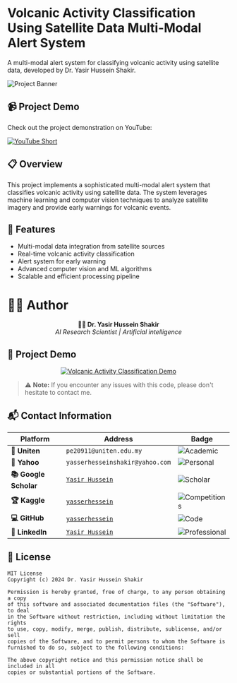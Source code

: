 # Volcanic Activity Classification Using Satellite Data Multi-Modal Alert System

A multi-modal alert system for classifying volcanic activity using satellite data, developed by Dr. Yasir Hussein Shakir.

![Project Banner](https://github.com/user-attachments/assets/9a6cffdf-9bfb-444d-b7be-6a49414f236e)

## 📹 Project Demo

Check out the project demonstration on YouTube:

[![YouTube Short](https://img.shields.io/badge/YouTube-Short-red?style=for-the-badge&logo=youtube)](https://www.youtube.com/shorts/i_t3WI5tqRY)

## 📋 Overview

This project implements a sophisticated multi-modal alert system that classifies volcanic activity using satellite data. The system leverages machine learning and computer vision techniques to analyze satellite imagery and provide early warnings for volcanic events.

## 🚀 Features

- Multi-modal data integration from satellite sources
- Real-time volcanic activity classification
- Alert system for early warning
- Advanced computer vision and ML algorithms
- Scalable and efficient processing pipeline

# 👨‍💻 Author

<div align="center">

**🧑‍🔬 Dr. Yasir Hussein Shakir**  
*AI Research Scientist | Artificial intelligence*

</div>

## 🎥 Project Demo

<div align="center">

[![Volcanic Activity Classification Demo](https://img.shields.io/badge/🎬_Watch_Project_Demo-FF0000?style=for-the-badge&logo=youtube&logoColor=white)](https://www.youtube.com/shorts/i_t3WI5tqRY)

</div>

> ⚠️ **Note:** If you encounter any issues with this code, please don't hesitate to contact me.

## 📬 Contact Information

<div align="center">

| Platform | Address | Badge |
|----------|---------|-------|
| **🏫 Uniten** | `pe20911@uniten.edu.my` | ![Academic](https://img.shields.io/badge/%F0%9F%93%A7_Academic-00A2FF?style=flat-square) |
| **📮 Yahoo** | `yasserhesseinshakir@yahoo.com` | ![Personal](https://img.shields.io/badge/%F0%9F%93%A8_Personal-720E9E?style=flat-square) |
| **📚 Google Scholar** | [`Yasir Hussein`](https://scholar.google.com/citations?user=37iNJq0AAAAJ&hl=en) | ![Scholar](https://img.shields.io/badge/%F0%9F%93%9A_Scholar-4285F4?style=flat-square) |
| **🏆 Kaggle** | [`yasserhessein`](https://www.kaggle.com/yasserhessein) | ![Competitions](https://img.shields.io/badge/%F0%9F%A5%87_Competitions-20BEFF?style=flat-square) |
| **💻 GitHub** | [`yasserhessein`](https://github.com/yasserhessein) | ![Code](https://img.shields.io/badge/%F0%9F%90%99_Code-181717?style=flat-square) |
| **💼 LinkedIn** | [`Yasir Hussein`](https://www.linkedin.com/in/yasir-hussein-314a65201/) | ![Professional](https://img.shields.io/badge/%F0%9F%91%94_Professional-0077B5?style=flat-square) |

</div>

## 📄 License

```text
MIT License
Copyright (c) 2024 Dr. Yasir Hussein Shakir

Permission is hereby granted, free of charge, to any person obtaining a copy
of this software and associated documentation files (the "Software"), to deal
in the Software without restriction, including without limitation the rights
to use, copy, modify, merge, publish, distribute, sublicense, and/or sell
copies of the Software, and to permit persons to whom the Software is
furnished to do so, subject to the following conditions:

The above copyright notice and this permission notice shall be included in all
copies or substantial portions of the Software.
